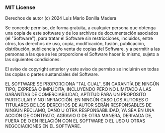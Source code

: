 ### **MIT License**

Derechos de autor (c) 2024 Luis Mario Bonilla Madera

Se concede permiso, de forma gratuita, a cualquier persona que obtenga una copia de este software y de los archivos de
documentación asociados (el "Software"), para tratar el Software sin restricciones, incluidos, entre otros, los derechos
de uso, copia, modificación, fusión, publicación, distribución, sublicencia y/o venta de copias del Software, y a
permitir a las personas a las que se les proporcione el Software hacer lo mismo, sujeto a las siguientes condiciones:

El aviso de copyright anterior y este aviso de permiso se incluirán en todas las copias o partes sustanciales del
Software.

EL SOFTWARE SE PROPORCIONA "TAL CUAL", SIN GARANTÍA DE NINGÚN TIPO, EXPRESA O IMPLÍCITA, INCLUYENDO PERO NO LIMITADO A
LAS GARANTÍAS DE COMERCIABILIDAD, APTITUD PARA UN PROPÓSITO PARTICULAR Y NO INFRACCIÓN. EN NINGÚN CASO LOS AUTORES O
TITULARES DE LOS DERECHOS DE AUTOR SERÁN RESPONSABLES DE NINGÚN RECLAMO, DAÑO U OTRA RESPONSABILIDAD, YA SEA EN UNA
ACCIÓN DE CONTRATO, AGRAVIO O DE OTRA MANERA, DERIVADA DE, FUERA DE O EN RELACIÓN CON EL SOFTWARE O EL USO U OTRAS
NEGOCIACIONES EN EL SOFTWARE.
